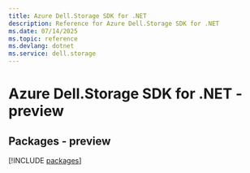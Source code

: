 ```yaml
---
title: Azure Dell.Storage SDK for .NET
description: Reference for Azure Dell.Storage SDK for .NET
ms.date: 07/14/2025
ms.topic: reference
ms.devlang: dotnet
ms.service: dell.storage
---
```

# Azure Dell.Storage SDK for .NET - preview
## Packages - preview
[!INCLUDE [packages](dell.storage-index.md)]